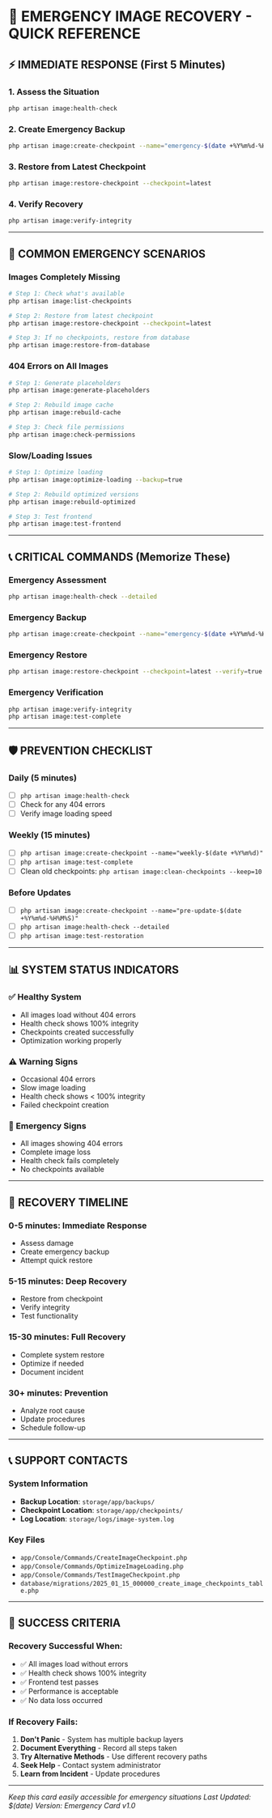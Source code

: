 # 🚨 EMERGENCY IMAGE RECOVERY - QUICK REFERENCE

## ⚡ IMMEDIATE RESPONSE (First 5 Minutes)

### 1. Assess the Situation
```bash
php artisan image:health-check
```

### 2. Create Emergency Backup
```bash
php artisan image:create-checkpoint --name="emergency-$(date +%Y%m%d-%H%M%S)"
```

### 3. Restore from Latest Checkpoint
```bash
php artisan image:restore-checkpoint --checkpoint=latest
```

### 4. Verify Recovery
```bash
php artisan image:verify-integrity
```

---

## 🔧 COMMON EMERGENCY SCENARIOS

### Images Completely Missing
```bash
# Step 1: Check what's available
php artisan image:list-checkpoints

# Step 2: Restore from latest checkpoint
php artisan image:restore-checkpoint --checkpoint=latest

# Step 3: If no checkpoints, restore from database
php artisan image:restore-from-database
```

### 404 Errors on All Images
```bash
# Step 1: Generate placeholders
php artisan image:generate-placeholders

# Step 2: Rebuild image cache
php artisan image:rebuild-cache

# Step 3: Check file permissions
php artisan image:check-permissions
```

### Slow/Loading Issues
```bash
# Step 1: Optimize loading
php artisan image:optimize-loading --backup=true

# Step 2: Rebuild optimized versions
php artisan image:rebuild-optimized

# Step 3: Test frontend
php artisan image:test-frontend
```

---

## 📞 CRITICAL COMMANDS (Memorize These)

### Emergency Assessment
```bash
php artisan image:health-check --detailed
```

### Emergency Backup
```bash
php artisan image:create-checkpoint --name="emergency-$(date +%Y%m%d-%H%M%S)" --verify=true
```

### Emergency Restore
```bash
php artisan image:restore-checkpoint --checkpoint=latest --verify=true
```

### Emergency Verification
```bash
php artisan image:verify-integrity
php artisan image:test-complete
```

---

## 🛡️ PREVENTION CHECKLIST

### Daily (5 minutes)
- [ ] `php artisan image:health-check`
- [ ] Check for any 404 errors
- [ ] Verify image loading speed

### Weekly (15 minutes)
- [ ] `php artisan image:create-checkpoint --name="weekly-$(date +%Y%m%d)"`
- [ ] `php artisan image:test-complete`
- [ ] Clean old checkpoints: `php artisan image:clean-checkpoints --keep=10`

### Before Updates
- [ ] `php artisan image:create-checkpoint --name="pre-update-$(date +%Y%m%d-%H%M%S)"`
- [ ] `php artisan image:health-check --detailed`
- [ ] `php artisan image:test-restoration`

---

## 📊 SYSTEM STATUS INDICATORS

### ✅ Healthy System
- All images load without 404 errors
- Health check shows 100% integrity
- Checkpoints created successfully
- Optimization working properly

### ⚠️ Warning Signs
- Occasional 404 errors
- Slow image loading
- Health check shows < 100% integrity
- Failed checkpoint creation

### 🚨 Emergency Signs
- All images showing 404 errors
- Complete image loss
- Health check fails completely
- No checkpoints available

---

## 🔄 RECOVERY TIMELINE

### 0-5 minutes: Immediate Response
- Assess damage
- Create emergency backup
- Attempt quick restore

### 5-15 minutes: Deep Recovery
- Restore from checkpoint
- Verify integrity
- Test functionality

### 15-30 minutes: Full Recovery
- Complete system restore
- Optimize if needed
- Document incident

### 30+ minutes: Prevention
- Analyze root cause
- Update procedures
- Schedule follow-up

---

## 📞 SUPPORT CONTACTS

### System Information
- **Backup Location**: `storage/app/backups/`
- **Checkpoint Location**: `storage/app/checkpoints/`
- **Log Location**: `storage/logs/image-system.log`

### Key Files
- `app/Console/Commands/CreateImageCheckpoint.php`
- `app/Console/Commands/OptimizeImageLoading.php`
- `app/Console/Commands/TestImageCheckpoint.php`
- `database/migrations/2025_01_15_000000_create_image_checkpoints_table.php`

---

## 🎯 SUCCESS CRITERIA

### Recovery Successful When:
- ✅ All images load without errors
- ✅ Health check shows 100% integrity
- ✅ Frontend test passes
- ✅ Performance is acceptable
- ✅ No data loss occurred

### If Recovery Fails:
1. **Don't Panic** - System has multiple backup layers
2. **Document Everything** - Record all steps taken
3. **Try Alternative Methods** - Use different recovery paths
4. **Seek Help** - Contact system administrator
5. **Learn from Incident** - Update procedures

---

*Keep this card easily accessible for emergency situations*
*Last Updated: $(date)*
*Version: Emergency Card v1.0* 